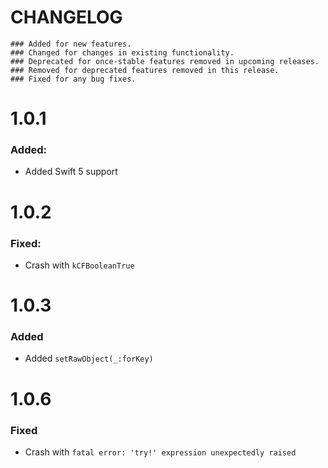 # CHANGELOG

```
### Added for new features.
### Changed for changes in existing functionality.
### Deprecated for once-stable features removed in upcoming releases.
### Removed for deprecated features removed in this release.
### Fixed for any bug fixes.
```

# 1.0.1
### Added:
- Added Swift 5 support

# 1.0.2
### Fixed:
- Crash with `kCFBooleanTrue`

# 1.0.3
### Added
- Added `setRawObject(_:forKey)`

# 1.0.6
### Fixed
- Crash with `fatal error: 'try!' expression unexpectedly raised`
